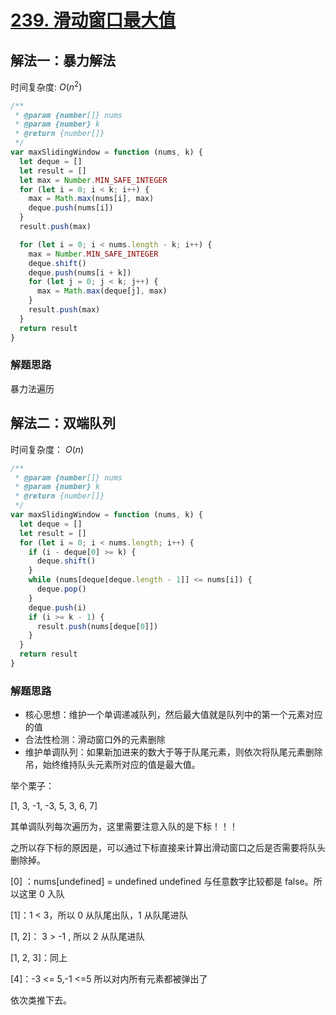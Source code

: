 # [239. 滑动窗口最大值](https://leetcode-cn.com/problems/sliding-window-maximum/)



## 解法一：暴力解法

时间复杂度: $O(n^2)$

```javascript
/**
 * @param {number[]} nums
 * @param {number} k
 * @return {number[]}
 */
var maxSlidingWindow = function (nums, k) {
  let deque = []
  let result = []
  let max = Number.MIN_SAFE_INTEGER
  for (let i = 0; i < k; i++) {
    max = Math.max(nums[i], max)
    deque.push(nums[i])
  }
  result.push(max)

  for (let i = 0; i < nums.length - k; i++) {
    max = Number.MIN_SAFE_INTEGER
    deque.shift()
    deque.push(nums[i + k])
    for (let j = 0; j < k; j++) {
      max = Math.max(deque[j], max)
    }
    result.push(max)
  }
  return result
}
```

### 解题思路

暴力法遍历



## 解法二：双端队列

时间复杂度： $O(n)$

```javascript
/**
 * @param {number[]} nums
 * @param {number} k
 * @return {number[]}
 */
var maxSlidingWindow = function (nums, k) {
  let deque = []
  let result = []
  for (let i = 0; i < nums.length; i++) {
    if (i - deque[0] >= k) {
      deque.shift()
    }
    while (nums[deque[deque.length - 1]] <= nums[i]) {
      deque.pop()
    }
    deque.push(i)
    if (i >= k - 1) {
      result.push(nums[deque[0]])
    }
  }
  return result
}
```

### 解题思路

- 核心思想：维护一个单调递减队列，然后最大值就是队列中的第一个元素对应的值
- 合法性检测：滑动窗口外的元素删除
- 维护单调队列：如果新加进来的数大于等于队尾元素，则依次将队尾元素删除吊，始终维持队头元素所对应的值是最大值。

举个栗子：

[1, 3, -1, -3, 5, 3, 6, 7]

其单调队列每次遍历为，这里需要注意入队的是下标！！！

之所以存下标的原因是，可以通过下标直接来计算出滑动窗口之后是否需要将队头删除掉。

[0] ：nums[undefined] = undefined undefined 与任意数字比较都是 false。所以这里 0 入队

[1]：1 < 3，所以 0 从队尾出队，1 从队尾进队

[1, 2]：  3 > -1 , 所以 2 从队尾进队

[1, 2, 3]：同上

[4]：-3 <= 5,-1 <=5 所以对内所有元素都被弹出了

依次类推下去。

